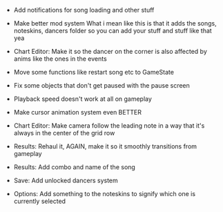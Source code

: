- Add notifications for song loading and other stuff
- Make better mod system
    What i mean like this is that it adds the songs, noteskins, dancers folder so you can add your stuff and stuff like that yea
- Chart Editor: Make it so the dancer on the corner is also affected by anims like the ones in the events 
- Move some functions like restart song etc to GameState
- Fix some objects that don't get paused with the pause screen
- Playback speed doesn't work at all on gameplay

- Make cursor animation system even BETTER

- Chart Editor: Make camera follow the leading note in a way that it's always in the center of the grid row

- Results: Rehaul it, AGAIN, make it so it smoothly transitions from gameplay
- Results: Add combo and name of the song

- Save: Add unlocked dancers system
- Options: Add something to the noteskins to signify which one is currently selected